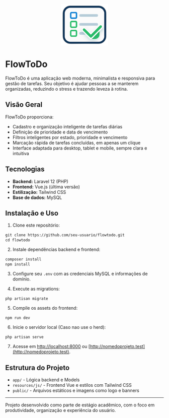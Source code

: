 <p align="center">
  <img src="public/logo.png" alt="FlowToDo Logo" width="150" />
</p>

# FlowToDo

FlowToDo é uma aplicação web moderna, minimalista e responsiva para gestão de tarefas. Seu objetivo é ajudar pessoas a se manterem organizadas, reduzindo o stress e trazendo leveza à rotina.

## Visão Geral

FlowToDo proporciona:
- Cadastro e organização inteligente de tarefas diárias
- Definição de prioridade e data de vencimento
- Filtros inteligentes por estado, prioridade e vencimento
- Marcação rápida de tarefas concluídas, em apenas um clique
- Interface adaptada para desktop, tablet e mobile, sempre clara e intuitiva

## Tecnologias

- **Backend:** Laravel 12 (PHP)
- **Frontend:** Vue.js (última versão)
- **Estilização:** Tailwind CSS
- **Base de dados:** MySQL

## Instalação e Uso

1. Clone este repositório:

```
git clone https://github.com/seu-usuario/flowtodo.git
cd flowtodo
```


2. Instale dependências backend e frontend:

```
composer install
npm install
```

3. Configure seu `.env` com as credenciais MySQL e informações de domínio.

4. Execute as migrations:

```
php artisan migrate
```

5. Compile os assets do frontend:

```
npm run dev
```

6. Inicie o servidor local (Caso nao use o herd):

```
php artisan serve
```


7. Acesse em [http://localhost:8000](http://localhost:8000) ou [http://nomedoprojeto.test](http://nomedoprojeto.test).

## Estrutura do Projeto

- `app/` - Lógica backend e Models
- `resources/js/` - Frontend Vue e estilos com Tailwind CSS
- `public/` - Arquivos estáticos e imagens como logo e banners

---

Projeto desenvolvido como parte de estágio acadêmico, com o foco em produtividade, organização e experiência do usuário.

